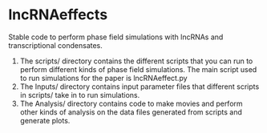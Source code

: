 # lncRNAeffects

Stable code to perform phase field simulations with lncRNAs and transcriptional condensates.

1. The scripts/ directory contains the different scripts that you can run to perform different kinds of phase field simulations. The main script used to run simulations for the paper is lncRNAeffect.py
2. The Inputs/ directory contains input parameter files that different scripts in scripts/ take in to run simulations.
3. The Analysis/ directory contains code to make movies and perform other kinds of analysis on the data files generated from scripts and generate plots.
